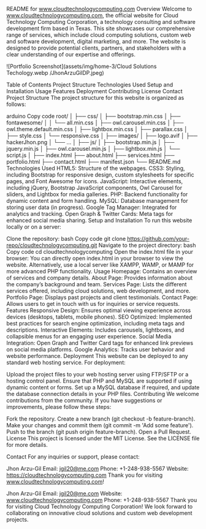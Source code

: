 README for www.cloudtechnologycomputing.com
Overview
Welcome to www.cloudtechnologycomputing.com, the official website for Cloud Technology Computing Corporation, a technology consulting and software development firm based in Texas. This site showcases our comprehensive range of services, which include cloud computing solutions, custom web and software development, digital marketing, and more. The website is designed to provide potential clients, partners, and stakeholders with a clear understanding of our expertise and offerings.

![Portfolio Screenshot](assets/img/home-3/Cloud Solutions Techology.webp
/JhonArzuGilDP.jpeg) <!-- Update with an actual screenshot -->

Table of Contents
Project Structure
Technologies Used
Setup and Installation
Usage
Features
Deployment
Contributing
License
Contact
Project Structure
The project structure for this website is organized as follows:

arduino
Copy code
root/
│
├── css/
│   ├── bootstrap.min.css
│   ├── fontawesome/
│   │   └── all.min.css
│   ├── owl.carousel.min.css
│   ├── owl.theme.default.min.css
│   ├── lightbox.min.css
│   ├── parallax.css
│   ├── style.css
│   └── responsive.css
│
├── images/
│   ├── logo.avif
│   ├── hackerJhon.png
│   └── ...
│
├── js/
│   ├── bootstrap.min.js
│   ├── jquery.min.js
│   ├── owl.carousel.min.js
│   ├── lightbox.min.js
│   └── script.js
│
├── index.html
├── about.html
├── services.html
├── portfolio.html
├── contact.html
├── manifest.json
└── README.md
Technologies Used
HTML5: Structure of the webpages.
CSS3: Styling, including Bootstrap for responsive design, custom stylesheets for specific pages, and Font Awesome for icons.
JavaScript: Interactive elements, including jQuery, Bootstrap JavaScript components, Owl Carousel for sliders, and Lightbox for media galleries.
PHP: Backend functionality for dynamic content and form handling.
MySQL: Database management for storing user data (in progress).
Google Tag Manager: Integrated for analytics and tracking.
Open Graph & Twitter Cards: Meta tags for enhanced social media sharing.
Setup and Installation
To run this website locally or on a server:

Clone the repository:
bash
Copy code
git clone https://github.com/your-repo/cloudtechnologycomputing.git
Navigate to the project directory:
bash
Copy code
cd cloudtechnologycomputing
Open the index.html file in your browser:
You can directly open index.html in your browser to view the website.
Alternatively, use a local server like XAMPP, WAMP, or MAMP for more advanced PHP functionality.
Usage
Homepage: Contains an overview of services and company details.
About Page: Provides information about the company’s background and team.
Services Page: Lists the different services offered, including cloud solutions, web development, and more.
Portfolio Page: Displays past projects and client testimonials.
Contact Page: Allows users to get in touch with us for inquiries or service requests.
Features
Responsive Design: Ensures optimal viewing experience across devices (desktops, tablets, mobile phones).
SEO Optimized: Implemented best practices for search engine optimization, including meta tags and descriptions.
Interactive Elements: Includes carousels, lightboxes, and collapsible menus for an engaging user experience.
Social Media Integration: Open Graph and Twitter Card tags for enhanced link previews on social media platforms.
Google Analytics: Tracks user behavior and website performance.
Deployment
This website can be deployed to any standard web hosting service. For deployment:

Upload the project files to your web hosting server using FTP/SFTP or a hosting control panel.
Ensure that PHP and MySQL are supported if using dynamic content or forms.
Set up a MySQL database if required, and update the database connection details in your PHP files.
Contributing
We welcome contributions from the community. If you have suggestions or improvements, please follow these steps:

Fork the repository.
Create a new branch (git checkout -b feature-branch).
Make your changes and commit them (git commit -m 'Add some feature').
Push to the branch (git push origin feature-branch).
Open a Pull Request.
License
This project is licensed under the MIT License. See the LICENSE file for more details.

Contact
For any inquiries or support, please contact:

Jhon Arzu-Gil
Email: jgil20@me.com
Phone: +1-248-938-5567
Website: https://cloudtechnologycomputing.com
Thank you for visiting www.cloudtechnologycomputing.com!

Jhon Arzu-Gil
Email: jgil20@me.com
Website: www.cloudtechnologycomputing.com
Phone: +1-248-938-5567
Thank you for visiting Cloud Technology Computing Corporation! We look forward to collaborating on innovative cloud solutions and custom web development projects.
